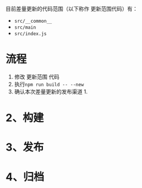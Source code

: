 
目前差量更新的代码范围（以下称作 更新范围代码）有：
- `src/__common__`
- `src/main`
- `src/index.js`
# 流程
1. 修改 更新范围 代码
2. 执行`npm run build -- --new`
3. 确认本次差量更新的发布渠道
	1. 


# 2、构建


# 3、发布


# 4、归档